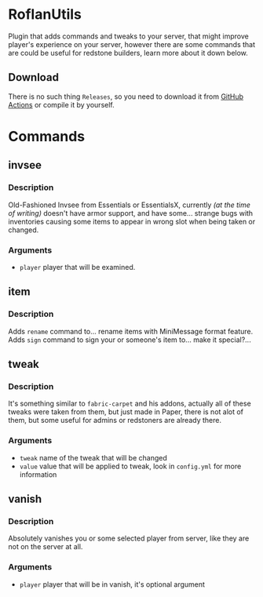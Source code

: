 # RoflanUtils

Plugin that adds commands and tweaks to your server, that might improve player's experience on your server, however there are some commands that are could be useful for redstone builders, learn more about it down below.

## Download

There is no such thing `Releases`, so you need to download it from [GitHub Actions](https://github.com/xoderton/RoflanUtils/actions/) or compile it by yourself.

# Commands

## invsee

### Description

Old-Fashioned Invsee from Essentials or EssentialsX, currently *(at the time of writing)* doesn't have armor support, and have some... strange bugs with inventories causing some items to appear in wrong slot when being taken or changed.

### Arguments

- `player` player that will be examined.

## item

### Description

Adds `rename` command to... rename items with MiniMessage format feature.
Adds `sign` command to sign your or someone's item to... make it special?...

## tweak

### Description

It's something similar to `fabric-carpet` and his addons, actually all of these tweaks were taken from them, but just made in Paper, there is not alot of them, but some useful for admins or redstoners are already there.

### Arguments

- `tweak` name of the tweak that will be changed
- `value` value that will be applied to tweak, look in `config.yml` for more information

## vanish

### Description

Absolutely vanishes you or some selected player from server, like they are not on the server at all.

### Arguments

- `player` player that will be in vanish, it's optional argument
